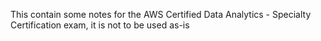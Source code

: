 This contain some notes for the 
AWS Certified Data Analytics - Specialty Certification exam, it is not to be used as-is
